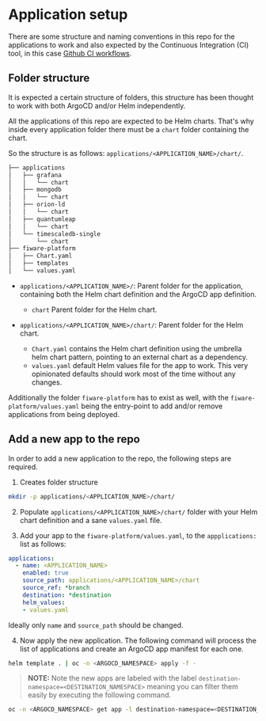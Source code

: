 # Application setup

There are some structure and naming conventions in this repo for the applications to work and also expected by the Continuous Integration (CI) tool, in this case [Github CI workflows](./GITHUB_CI.md).

## Folder structure

It is expected a certain structure of folders, this structure has been thought to work with both ArgoCD and/or Helm
independently.

All the applications of this repo are expected to be Helm charts. That's why inside every application folder there must be a
`chart` folder containing the chart.

So the structure is as follows: `applications/<APPLICATION_NAME>/chart/`.
```bash
├── applications
│   ├── grafana
│   │   └── chart
│   ├── mongodb
│   │   └── chart
│   ├── orion-ld
│   │   └── chart
│   ├── quantumleap
│   │   └── chart
│   └── timescaledb-single
│       └── chart
├── fiware-platform
│   ├── Chart.yaml
│   ├── templates
│   └── values.yaml
```

* `applications/<APPLICATION_NAME>/`: Parent folder for the application, containing both the Helm chart definition and the ArgoCD app definition.
  * `chart` Parent folder for the Helm chart.

* `applications/<APPLICATION_NAME>/chart/`: Parent folder for the Helm chart.
  * `Chart.yaml` contains the Helm chart definition using the umbrella helm chart pattern, pointing to an external chart as a dependency.
  * `values.yaml` default Helm values file for the app to work. This very opinionated defaults should work most of the time without any changes.

Additionally the folder `fiware-platform` has to exist as well, with the `fiware-platform/values.yaml` being the entry-point to add and/or remove applications from being deployed.

## Add a new app to the repo

In order to add a new application to the repo, the following steps are required.

1. Creates folder structure

```bash
mkdir -p applications/<APPLICATION_NAME>/chart/
```

2. Populate `applications/<APPLICATION_NAME>/chart/` folder with your Helm chart definition and a sane `values.yaml` file.

3. Add your app to the `fiware-platform/values.yaml`, to the `appplications:` list as follows:

```yaml
applications:
  - name: <APPLICATION_NAME>
    enabled: true
    source_path: applications/<APPLICATION_NAME>/chart
    source_ref: *branch
    destination: *destination
    helm_values:
    - values.yaml
```

Ideally only `name` and `source_path` should be changed.

4. Now apply the new application. The following command will process the list of applications and create an ArgoCD app manifest for each one.

```bash
helm template . | oc -n <ARGOCD_NAMESPACE> apply -f -
```

> **NOTE:**
Note the new apps are labeled with the label `destination-namespace=<DESTINATION_NAMESPACE>` meaning you can filter them easily by executing the following command.
```bash
oc -n <ARGOCD_NAMESPACE> get app -l destination-namespace=<DESTINATION_NAMESPACE>
```

